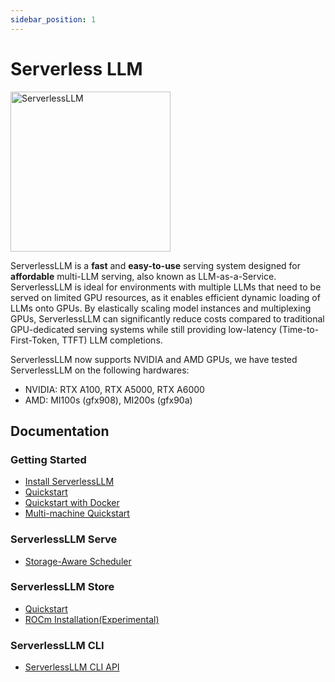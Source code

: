 ```yaml
---
sidebar_position: 1
---
```


# Serverless LLM

<!-- Scaled logo -->
<img src="/img/serverlessllm.jpg" alt="ServerlessLLM" width="256px"/>

ServerlessLLM is a **fast** and **easy-to-use** serving system designed for **affordable** multi-LLM serving, also known as LLM-as-a-Service. ServerlessLLM is ideal for environments with multiple LLMs that need to be served on limited GPU resources, as it enables efficient dynamic loading of LLMs onto GPUs. By elastically scaling model instances and multiplexing GPUs, ServerlessLLM can significantly reduce costs compared to traditional GPU-dedicated serving systems while still providing low-latency (Time-to-First-Token, TTFT) LLM completions.

ServerlessLLM now supports NVIDIA and AMD GPUs, we have tested ServerlessLLM on the following hardwares:
* NVIDIA: RTX A100, RTX A5000, RTX A6000
* AMD: MI100s (gfx908), MI200s (gfx90a)

## Documentation

### Getting Started

- [Install ServerlessLLM](./getting_started/installation.md)
- [Quickstart](./getting_started/quickstart.md)
- [Quickstart with Docker](./getting_started/docker_quickstart.md)
- [Multi-machine Quickstart](./getting_started/multi_machine_setup.md)

### ServerlessLLM Serve

- [Storage-Aware Scheduler](./serve/storage_aware_scheduling.md)

### ServerlessLLM Store

- [Quickstart](./store/quickstart.md)
- [ROCm Installation(Experimental)](./store/installation_with_rocm.md)

### ServerlessLLM CLI

- [ServerlessLLM CLI API](./cli/cli_api.md)
